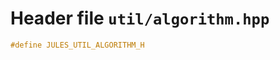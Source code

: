 # Header file `util/algorithm.hpp`<a id="util/algorithm.hpp"></a>

``` cpp
#define JULES_UTIL_ALGORITHM_H
```
